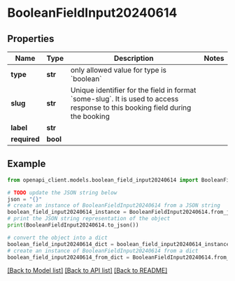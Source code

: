 # BooleanFieldInput20240614


## Properties

Name | Type | Description | Notes
------------ | ------------- | ------------- | -------------
**type** | **str** | only allowed value for type is &#x60;boolean&#x60; | 
**slug** | **str** | Unique identifier for the field in format &#x60;some-slug&#x60;. It is used to access response to this booking field during the booking | 
**label** | **str** |  | 
**required** | **bool** |  | 

## Example

```python
from openapi_client.models.boolean_field_input20240614 import BooleanFieldInput20240614

# TODO update the JSON string below
json = "{}"
# create an instance of BooleanFieldInput20240614 from a JSON string
boolean_field_input20240614_instance = BooleanFieldInput20240614.from_json(json)
# print the JSON string representation of the object
print(BooleanFieldInput20240614.to_json())

# convert the object into a dict
boolean_field_input20240614_dict = boolean_field_input20240614_instance.to_dict()
# create an instance of BooleanFieldInput20240614 from a dict
boolean_field_input20240614_from_dict = BooleanFieldInput20240614.from_dict(boolean_field_input20240614_dict)
```
[[Back to Model list]](../README.md#documentation-for-models) [[Back to API list]](../README.md#documentation-for-api-endpoints) [[Back to README]](../README.md)


